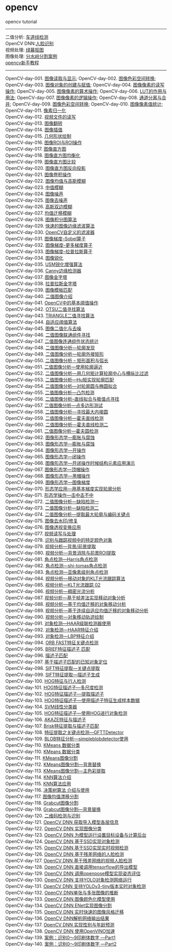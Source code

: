 # opencv
opencv tutorial

---

二值分析: [车道线检测](https://t.zsxq.com/nMFqNj6 )<br>
OpenCV DNN:[人脸识别](https://t.zsxq.com/uZB2BqZ )<br>
视频处理: [绿幕抠图](https://t.zsxq.com/zbMRZRv )<br>
图像处理: [分水岭分割案例](https://t.zsxq.com/rNVznAU )<br>
[opencv新手教程](https://github.com/gloomyfish1998/opencv_tutorial )<br>

---

OpenCV-day-001. [图像读取与显示](https://t.zsxq.com/auvvV3f );
OpenCV-day-002. [图像色彩空间转换](https://t.zsxq.com/rrvNnI2 );
OpenCV-day-003. [图像对象的创建与赋值](https://t.zsxq.com/YjM3BUV );
OpenCV-day-004. [图像像素的读写操作](https://t.zsxq.com/Ybyb2bU );
OpenCV-day-005. [图像像素的算术操作](https://t.zsxq.com/u3Jam6y );
OpenCV-day-006. [LUT的作用与用法](https://t.zsxq.com/7yBEaIe );
OpenCV-day-007. [图像像素的逻辑操作](https://t.zsxq.com/ZbYnmMJ );
OpenCV-day-008. [通道分离与合并](https://t.zsxq.com/qZfQzf2 );
OpenCV-day-009. [图像色彩空间转换](https://t.zsxq.com/M3zVbaQ );
OpenCV-day-010. [图像像素值统计](https://t.zsxq.com/2vJYzRv );
OpenCV-day-011. [像素归一化](https://t.zsxq.com/UZnUrfm )<br>
OpenCV-day-012. [视频文件的读写](https://t.zsxq.com/NBYzNJq )<br>
OpenCV-day-013. [图像翻转](https://t.zsxq.com/BQ7EmUj )<br>
OpenCV-day-014. [图像插值](https://t.zsxq.com/ZzfIEur )<br>
OpenCV-day-015. [几何形状绘制](https://t.zsxq.com/FQnMjam )<br>
OpenCV-day-016. [图像ROI与ROI操作](https://t.zsxq.com/zJuvVzJ )<br>
OpenCV-day-017. [图像直方图](https://t.zsxq.com/nqR3Rvn )<br>
OpenCV-day-018. [图像直方图均衡化](https://t.zsxq.com/nUr3BaI )<br>
OpenCV-day-019. [图像直方图比较](https://t.zsxq.com/Vz3nEYJ )<br>
OpenCV-day-020. [图像直方图反向投影](https://t.zsxq.com/v7MjEiu )<br>
OpenCV-day-021. [图像卷积操作](https://t.zsxq.com/IAyRvB2 )<br>
OpenCV-day-022. [图像均值与高斯模糊](https://t.zsxq.com/BURFM7Y )<br>
OpenCV-day-023. [中值模糊](https://t.zsxq.com/y3z33vN )<br>
OpenCV-day-024. [图像噪声](https://t.zsxq.com/6EQRjmq )<br>
OpenCV-day-025. [图像去噪声](https://t.zsxq.com/2FEqRzN )<br>
OpenCV-day-026. [高斯双边模糊](https://t.zsxq.com/iUVb2RZ )<br>
OpenCV-day-027. [均值迁移模糊](https://t.zsxq.com/Nf2RNrZ )<br>
OpenCV-day-028. [图像积分图算法](https://t.zsxq.com/AiEe2ZV )<br>
OpenCV-day-029. [快速的图像边缘滤波算法](https://t.zsxq.com/f2NfUnA )<br>
OpenCV-day-030. [OpenCV自定义的滤波器](https://t.zsxq.com/3J2BAYr )<br>
OpenCV-day-031. [图像梯度–Sobel算子](https://t.zsxq.com/YZZRjQ3 )<br>
OpenCV-day-032. [图像梯度–更多梯度算子](https://t.zsxq.com/amYRBQz )<br>
OpenCV-day-033. [图像梯度–拉普拉斯算子](https://t.zsxq.com/BYBEAQb )<br>
OpenCV-day-034. [图像锐化](https://t.zsxq.com/jiaM7eA )<br>
OpenCV-day-035. [USM锐化增强算法](https://t.zsxq.com/7UNvJyB )<br>
OpenCV-day-036. [Canny边缘检测器](https://t.zsxq.com/RRr7mMB )<br>
OpenCV-day-037. [图像金字塔](https://t.zsxq.com/N7iiMRf )<br>
OpenCV-day-038. [拉普拉斯金字塔](https://t.zsxq.com/fUrzZfq )<br>
OpenCV-day-039. [图像模板匹配](https://t.zsxq.com/2fEIMrJ )<br>
OpenCV-day-040. [二值图像介绍](https://t.zsxq.com/RR33VBe )<br>
OpenCV-day-041. [OpenCV中的基本阈值操作](https://t.zsxq.com/R3jiAey )<br>
OpenCV-day-042. [OTSU二值寻找算法](https://t.zsxq.com/Q3bMJIu )<br>
OpenCV-day-043. [TRIANGLE二值寻找算法](https://t.zsxq.com/u7QFAM7 )<br>
OpenCV-day-044. [自适应阈值算法](https://t.zsxq.com/i6IQfey )<br>
OpenCV-day-045. [图像二值化与去噪](https://t.zsxq.com/7UZRVrb )<br>
OpenCV-day-046. [二值图像联通组件寻找](https://t.zsxq.com/UVbEYrZ )<br>
OpenCV-day-047. [二值图像连通组件状态统计](https://t.zsxq.com/mam2jiI )<br>
OpenCV-day-048. [二值图像分析—轮廓发现](https://t.zsxq.com/ybEYVFU )<br>
OpenCV-day-049. [二值图像分析—轮廓外接矩形](https://t.zsxq.com/7UJyJqV )<br>
OpenCV-day-050. [二值图像分析 – 矩形面积与弧长](https://t.zsxq.com/2N7AujY )<br>
OpenCV-day-051. [二值图像分析—使用轮廓逼近](https://t.zsxq.com/3biQZ33 )<br>
OpenCV-day-052. [二值图像分析—用几何矩计算轮廓中心与横纵比过滤](https://t.zsxq.com/B2BAqji )<br>
OpenCV-day-053. [二值图像分析—Hu矩实现轮廓匹配](https://t.zsxq.com/UbIyrbA )<br>
OpenCV-day-054. [二值图像分析—对轮廓圆与椭圆拟合](https://t.zsxq.com/eujYbuN )<br>
OpenCV-day-055. [二值图像分析—凸包检测](https://t.zsxq.com/7aIyjQJ )<br>
OpenCV-day-056. [二值图像分析–直线拟合与极值点寻找](https://t.zsxq.com/AMvjMrB )<br>
OpenCV-day-057. [二值图像分析—点多边形测试](https://t.zsxq.com/J2jAee6 )<br>
OpenCV-day-058. [二值图像分析—寻找最大内接圆](https://t.zsxq.com/Vz3rzbE )<br>
OpenCV-day-059. [二值图像分析—霍夫直线检测](https://t.zsxq.com/6Yv3NFq )<br>
OpenCV-day-060. [二值图像分析—霍夫直线检测二](https://t.zsxq.com/ei6IMf6 )<br>
OpenCV-day-061. [二值图像分析—霍夫圆检测](https://t.zsxq.com/YRnyznE )<br>
OpenCV-day-062. [图像形态学—膨胀与腐蚀](https://t.zsxq.com/Jeyvjqn )<br>
OpenCV-day-063. [图像形态学—膨胀与腐蚀](https://t.zsxq.com/BMz3vfu )<br>
OpenCV-day-064. [图像形态学—开操作](https://t.zsxq.com/aeqZFUb )<br>
OpenCV-day-065. [图像形态学—闭操作](https://t.zsxq.com/3b6qJQZ )<br>
OpenCV-day-066. [图像形态学—开闭操作时候结构元素应用演示](https://t.zsxq.com/EQzFqB2 )<br>
OpenCV-day-067. [图像形态学—顶帽操作](https://t.zsxq.com/URj27ae )<br>
OpenCV-day-068. [图像形态学—黑帽操作](https://t.zsxq.com/6uZ376M )<br>
OpenCV-day-069. [图像形态学—图像梯度](https://t.zsxq.com/3rJQbmA )<br>
OpenCV-day-070. [形态学应用—用基本梯度实现轮廓分析](https://t.zsxq.com/Uvr3rBy )<br>
OpenCV-day-071. [形态学操作—击中击不中](https://t.zsxq.com/vniEQ33 )<br>
OpenCV-day-072. [二值图像分析—缺陷检测一](https://t.zsxq.com/yNN76YJ )<br>
OpenCV-day-073. [二值图像分析—缺陷检测二](https://t.zsxq.com/eIMbmY3 )<br>
OpenCV-day-074. [二值图像分析—提取最大轮廓与编码关键点](https://t.zsxq.com/yf6u33B )<br>
OpenCV-day-075. [图像去水印/修复]( https://t.zsxq.com/EIUBIaA )<br>
OpenCV-day-076. [图像透视变换应用](https://t.zsxq.com/QnyfmQR )<br>
OpenCV-day-077. [视频读写与处理](https://t.zsxq.com/YrfUJ2r )<br>
OpenCV-day-078. [识别与跟踪视频中的特定颜色对象](https://t.zsxq.com/AQ7UBie )<br>
OpenCV-day-079. [视频分析—背景/前景提取](https://t.zsxq.com/baQbIa6 )<br>
OpenCV-day-080. [视频分析—背景消除与前景ROI提取](https://t.zsxq.com/UfeAUNf )<br>
OpenCV-day-081. [角点检测—Harris角点检测](https://t.zsxq.com/Z3jiYJa )<br>
OpenCV-day-082. [角点检测—shi-tomas角点检测](https://t.zsxq.com/buVJAUV )<br>
OpenCV-day-083. [角点检测—亚像素级别角点检测](https://t.zsxq.com/bAmi2Ba )<br>
OpenCV-day-084. [视频分析—移动对象的KLT光流跟踪算法](https://t.zsxq.com/eeybEem )<br>
OpenCV-day-085. [视频分析—KLT光流跟踪 02](https://t.zsxq.com/EqrJ2bU )<br>
OpenCV-day-086. [视频分析—稠密光流分析](https://t.zsxq.com/nMjIQzn )<br>
OpenCV-day-087. [视频分析—基于帧差法实现移动对象分析](https://t.zsxq.com/rRZNRzV )<br>
OpenCV-day-088. [视频分析—基于均值迁移的对象移动分析](https://t.zsxq.com/bmM7ea6 )<br>
OpenCV-day-089. [视频分析—基于连续自适应均值迁移的对象移动分析](https://t.zsxq.com/IaEUnYF )<br>
OpenCV-day-090. [视频分析—对象移动轨迹绘制](https://t.zsxq.com/RjYRFQV )<br>
OpenCV-day-091. [对象检测—HAAR级联检测器使用](https://t.zsxq.com/RBMVvbA )<br>
OpenCV-day-092. [对象检测—HAAR特征介绍](https://t.zsxq.com/b2fAIuV )<br>
OpenCV-day-093. [对象检测—LBP特征介绍](https://t.zsxq.com/amIMnuz )<br>
OpenCV-day-094. [ORB FAST特征关键点检测](https://t.zsxq.com/aQByrZB )<br>
OpenCV-day-095. [BRIEF特征描述子 匹配](https://t.zsxq.com/nIEmQB6 )<br>
OpenCV-day-096. [描述子匹配](https://t.zsxq.com/vRFi6Ie )<br>
OpenCV-day-097. [基于描述子匹配的已知对象定位](https://t.zsxq.com/mq7aQfy )<br>
OpenCV-day-098. [SIFT特征提取—关键点提取](https://t.zsxq.com/VRrN7AM )<br>
OpenCV-day-099. [SIFT特征提取—描述子生成](https://t.zsxq.com/6MJYN7A )<br>
OpenCV-day-100. [HOG特征与行人检测](https://t.zsxq.com/jm6MJQV )<br>
OpenCV-day-101. [HOG特征描述子—多尺度检测](https://t.zsxq.com/UNZvZ7i )<br>
OpenCV-day-102. [HOG特征描述子—提取描述子](https://t.zsxq.com/6qzvJAU )<br>
OpenCV-day-103. [HOG特征描述子—使用描述子特征生成样本数据](https://t.zsxq.com/JAAqBYv )<br>
OpenCV-day-104. [SVM线性分类器](https://t.zsxq.com/AyZNZN7 )<br>
OpenCV-day-105. [HOG特征描述子—使用HOG进行对象检测](https://t.zsxq.com/NJyZvB2 )<br>
OpenCV-day-106. [AKAZE特征与描述子](https://t.zsxq.com/ZVznUV3 )<br>
OpenCV-day-107. [Brisk特征提取与描述子匹配](https://t.zsxq.com/EAyNBIy )<br>
OpenCV-day-108. [特征提取之关键点检测—GFTTDetector](https://t.zsxq.com/UBQBIQj )<br>
OpenCV-day-109. [BLOB特征分析—simpleblobdetector使用](https://t.zsxq.com/VFM3vZ3 )<br>
OpenCV-day-110. [KMeans 数据分类](https://t.zsxq.com/vnU7eIA )<br>
OpenCV-day-110. [KMeans 数据分类](https://t.zsxq.com/vnU7eIA )<br>
OpenCV-day-111. [KMeans图像分割](https://t.zsxq.com/YjMrN7m )<br>
OpenCV-day-112. [KMeans图像分割—背景替换](https://t.zsxq.com/UF23v7y )<br>
OpenCV-day-113. [KMeans图像分割—主色彩提取](https://t.zsxq.com/Fi6aA2B )<br>
OpenCV-day-114. [KNN算法介绍](https://t.zsxq.com/3R3jAI6 )<br>
OpenCV-day-115. [KNN算法应用](https://t.zsxq.com/6uJyfQb )<br>
OpenCV-day-116. [决策树算法 介绍与使用](https://t.zsxq.com/FqnQrz7 )<br>
OpenCV-day-117. [图像均值漂移分割](https://t.zsxq.com/IyjuRFa )<br>
OpenCV-day-118. [Grabcut图像分割](https://t.zsxq.com/Yj2jY3B )<br>
OpenCV-day-119. [Grabcut图像分割—背景替换](https://t.zsxq.com/IiuRbUN )<br>
OpenCV-day-120. [二维码检测与识别](https://t.zsxq.com/nqZR3JM )<br>
OpenCV-day-121. [OpenCV DNN 获取导入模型各层信息](https://t.zsxq.com/UrVjUZJ )<br>
OpenCV-day-122. [OpenCV DNN 实现图像分类](https://t.zsxq.com/VvV7EAu )<br>
OpenCV-day-123. [OpenCV DNN 为模型运行设置目标设备与计算后台](https://t.zsxq.com/Fqjm6Eq )<br>
OpenCV-day-124. [OpenCV DNN 基于SSD实现对象检测](https://t.zsxq.com/bEaIQFQ )<br>
OpenCV-day-125. [OpenCV DNN 基于SSD实现实时视频检测](https://t.zsxq.com/IAMNVRv )<br>
OpenCV-day-126. [OpenCV DNN 基于残差网络的人脸检测](https://t.zsxq.com/RjmEamM )<br>
OpenCV-day-127. [OpenCV DNN 基于残差网络的视频人脸检测](https://t.zsxq.com/EMz3bqz )<br>
OpenCV-day-128. [OpenCV DNN 直接调用tensorflow的导出模型](https://t.zsxq.com/aEUVVFI )<br>
OpenCV-day-129. [OpenCV DNN 调用openpose模型实现姿态评估](https://t.zsxq.com/y7mufau )<br>
OpenCV-day-130. [OpenCV DNN 支持YOLO对象检测网络运行](https://t.zsxq.com/QNVbaY3 )<br>
OpenCV-day-131. [OpenCV DNN 支持YOLOv3-tiny版本实时对象检测](https://t.zsxq.com/fAAy3Jy )<br>
OpenCV-day-132. [OpenCV DNN单张与多张图像的推断](https://t.zsxq.com/VBa2VFm )<br>
OpenCV-day-133. [OpenCV DNN 图像颜色化模型使用](https://t.zsxq.com/NBiaqja )<br>
OpenCV-day-134. [OpenCV DNN ENet实现图像分割](https://t.zsxq.com/VrrfiIu )<br>
OpenCV-day-135. [OpenCV DNN 实时快速的图像风格迁移](https://t.zsxq.com/aIUJAAa )<br>
OpenCV-day-136. [OpenCV DNN解析网络输出结果](https://t.zsxq.com/i62ZFeI )<br>
OpenCV-day-137. [OpenCV DNN 实现性别与年龄预测](https://t.zsxq.com/uVNVv3B )<br>
OpenCV-day-138. [OpenCV DNN 使用OpenVINO加速](https://t.zsxq.com/qFyFI2F )<br>
OpenCV-day-139. [案例：识别0～9印刷体数字 —Part1](https://t.zsxq.com/QfYJQvn )<br>
OpenCV-day-140. [案例：识别0～9印刷体数字 —Part2](https://t.zsxq.com/bM37mqz )<br>